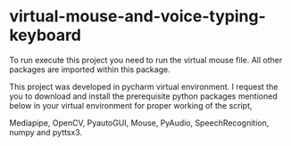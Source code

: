 # virtual-mouse-and-voice-typing-keyboard

To run execute this project you need to run the virtual mouse file. All other packages are imported within this package.

This project was developed in pycharm virtual environment.
I request the you to download and install the prerequisite python packages mentioned below in your virtual environment for proper working of the script,

Mediapipe,
OpenCV,
PyautoGUI,
Mouse,
PyAudio,
SpeechRecognition, 
numpy and 
pyttsx3.
